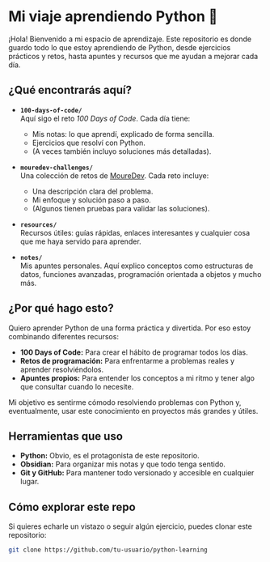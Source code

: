 # Mi viaje aprendiendo Python 🚀

¡Hola! Bienvenido a mi espacio de aprendizaje. Este repositorio es donde guardo todo lo que estoy aprendiendo de Python, desde ejercicios prácticos y retos, hasta apuntes y recursos que me ayudan a mejorar cada día.

## **¿Qué encontrarás aquí?**

- **`100-days-of-code/`**  
  Aquí sigo el reto *100 Days of Code*. Cada día tiene:
  - Mis notas: lo que aprendí, explicado de forma sencilla.
  - Ejercicios que resolví con Python.
  - (A veces también incluyo soluciones más detalladas).

- **`mouredev-challenges/`**  
  Una colección de retos de [MoureDev](https://mouredev.com). Cada reto incluye:
  - Una descripción clara del problema.
  - Mi enfoque y solución paso a paso.
  - (Algunos tienen pruebas para validar las soluciones).

- **`resources/`**  
  Recursos útiles: guías rápidas, enlaces interesantes y cualquier cosa que me haya servido para aprender.

- **`notes/`**  
  Mis apuntes personales. Aquí explico conceptos como estructuras de datos, funciones avanzadas, programación orientada a objetos y mucho más.

## **¿Por qué hago esto?**

Quiero aprender Python de una forma práctica y divertida. Por eso estoy combinando diferentes recursos:  
- **100 Days of Code:** Para crear el hábito de programar todos los días.  
- **Retos de programación:** Para enfrentarme a problemas reales y aprender resolviéndolos.  
- **Apuntes propios:** Para entender los conceptos a mi ritmo y tener algo que consultar cuando lo necesite.  

Mi objetivo es sentirme cómodo resolviendo problemas con Python y, eventualmente, usar este conocimiento en proyectos más grandes y útiles.

## **Herramientas que uso**

- **Python:** Obvio, es el protagonista de este repositorio.  
- **Obsidian:** Para organizar mis notas y que todo tenga sentido.  
- **Git y GitHub:** Para mantener todo versionado y accesible en cualquier lugar.  

## **Cómo explorar este repo**

Si quieres echarle un vistazo o seguir algún ejercicio, puedes clonar este repositorio:

```bash
git clone https://github.com/tu-usuario/python-learning